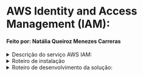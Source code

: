 # AWS Identity and Access Management (IAM):
#### Feito por: Natália Queiroz Menezes Carreras


<details>
<summary>Descrição do serviço AWS IAM:</summary>

##### Características:
O AWS IAM é um serviço da Web que permite controlar o acesso aos recursos da AWS de uma maneira segura, permitindo o gerenciamento das permissões de acesso aos recursos pelos usuários. Dentre os recursos fornecidos do IAM, é possível realizar um acesso compartilhado à sua Conta da AWS, conceder permissões granulares (permissões diferentes para pessoas diferentes) e acessar diferentes aplicações da AWS.
##### Estrutura das políticas:
Para controlar os acessos, é necessário utilizar políticas definindo as permissões aos usuários. A política IAM é composta por alguns elementos, sendo eles:
- Version: define a versão da linguagem da política (sempre usar a versão mais recente).
- Statement: é usado como pai dos demais elementos. 
 - Sid: permite definir um nome (não é obrigatório).
 - Effect: possui o valor ‘Allow’ ou ‘Deny’.
 - Action: a lista de ações relacionados a política.
 - Resource: define quais recursos a política é aplicada.
 - Principal: define as identidades que possuem permissão de acesso (ou não) os recursos da política. 
 - Condition: define algumas condições que a política se aplica. 

#### Solução tecnológica para a infraestrutura:
Dentro de uma empresa, muitas vezes é necessário conceder diferentes permissões para os diferentes cargos ou equipes de trabalho. Com isso, é possível usar as etiquetas de recursos da AWS e as etiquetas de entidades de função do IAM para implementar uma estratégia ABAC para serviços compatíveis com ela, concedendo ou não permissões com base nesses atributos. Para esse projeto, será concedido direito a uso de diferentes recursos da AWS presentes na imagem à baixo.

![image](https://github.com/nataliaqmc/Cloud-AWS-IAM/assets/62567966/7a3de254-5cc9-4c91-aae9-5b55c66d2065)

Sendo assim, a ideia será criar quatro usuários pertencentes a quatro projetos diferentes, sendo dois da equipe de desenvolvedores e dois da equipe de marketing. Com essa separação, cada usuário terá acesso a alguns recursos da AWS específicos para seus projetos como mostrado abaixo, além de poderem criar, alterar, ler e apagar os dados de seus próprios projetos/arquivos. Cada usuário terá acesso aos recursos AWS que estão marcados com suas determinadas cores. Além disso, um usuário só poderá editar arquivos de seu projeto, porém poderá visualizar os arquivos dos outros integrantes de sua equipe.

![image](https://github.com/nataliaqmc/Cloud-AWS-IAM/assets/62567966/eb49012a-4f1e-48df-8768-108d38f493dd)
</details>


<details>
<summary>Roteiro de instalação</summary>
    
##### Pré-requisitos:
Para executar as etapas de instalação do serviço, será necessário possuir:
- Uma conta da AWS com a qual você possa fazer login como usuário com permissões administrativas.
- O Id de conta de 12 dígitos que será usado para a criação de funções.
    - É possível localizar o Id da conta da AWS usando o serviço AWS Management Console, e seguindo os passos a seguir:
        - Selecione Suporte na barra de navegação do canto superior direito.
        - Dentro da aba Suporte, selecione Support Center.
        - O ID da conta (ou número da conta) aparece no painel de navegação à esquerda. 

Baixe as bibliotecas necessárias para o programa por meio do comando:
```
    python -m pip install -r requirements.txt
```
Para rodar a solução, será necessário rodar o código abaixo no Prompt de Comando:
```
    terraform init
```
Depois, rodar o seguinte código:
```
    terraform apply
```
    
</details>

<details>
<summary>Roteiro de desenvolvimento da solução:</summary>
    
##### Criando Políticas:
##### Criando Usuários:
![image](https://github.com/nataliaqmc/Cloud-AWS-IAM/assets/62567966/235f0b0b-e47c-40f3-9316-391ea1d85f0f)


    
</details>
